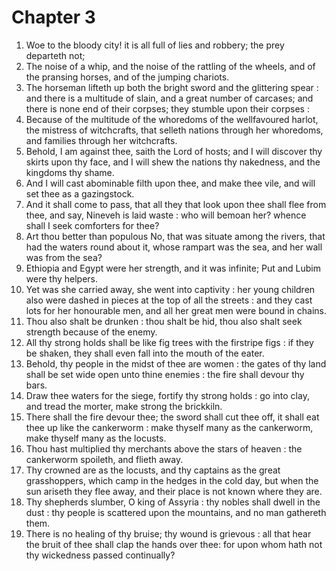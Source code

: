 # Chapter 3

1. Woe to the bloody city! it is all full of lies and robbery; the prey departeth not;
2. The noise of a whip, and the noise of the rattling of the wheels, and of the pransing horses, and of the jumping chariots.
3. The horseman lifteth up both the bright sword and the glittering spear : and there is a multitude of slain, and a great number of carcases; and there is none end of their corpses; they stumble upon their corpses :
4. Because of the multitude of the whoredoms of the wellfavoured harlot, the mistress of witchcrafts, that selleth nations through her whoredoms, and families through her witchcrafts.
5. Behold, I am against thee, saith the Lord of hosts; and I will discover thy skirts upon thy face, and I will shew the nations thy nakedness, and the kingdoms thy shame.
6. And I will cast abominable filth upon thee, and make thee vile, and will set thee as a gazingstock.
7. And it shall come to pass, that all they that look upon thee shall flee from thee, and say, Nineveh is laid waste : who will bemoan her? whence shall I seek comforters for thee?
8. Art thou better than populous No, that was situate among the rivers, that had the waters round about it, whose rampart was the sea, and her wall was from the sea?
9. Ethiopia and Egypt were her strength, and it was infinite; Put and Lubim were thy helpers.
10. Yet was she carried away, she went into captivity : her young children also were dashed in pieces at the top of all the streets : and they cast lots for her honourable men, and all her great men were bound in chains.
11. Thou also shalt be drunken : thou shalt be hid, thou also shalt seek strength because of the enemy.
12. All thy strong holds shall be like fig trees with the firstripe figs : if they be shaken, they shall even fall into the mouth of the eater.
13. Behold, thy people in the midst of thee are women : the gates of thy land shall be set wide open unto thine enemies : the fire shall devour thy bars.
14. Draw thee waters for the siege, fortify thy strong holds : go into clay, and tread the morter, make strong the brickkiln.
15. There shall the fire devour thee; the sword shall cut thee off, it shall eat thee up like the cankerworm : make thyself many as the cankerworm, make thyself many as the locusts.
16. Thou hast multiplied thy merchants above the stars of heaven : the cankerworm spoileth, and flieth away.
17. Thy crowned are as the locusts, and thy captains as the great grasshoppers, which camp in the hedges in the cold day, but when the sun ariseth they flee away, and their place is not known where they are.
18. Thy shepherds slumber, O king of Assyria : thy nobles shall dwell in the dust : thy people is scattered upon the mountains, and no man gathereth them.
19. There is no healing of thy bruise; thy wound is grievous : all that hear the bruit of thee shall clap the hands over thee: for upon whom hath not thy wickedness passed continually?

